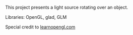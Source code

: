 This project presents a light source rotating over an object.

Libraries: OpenGL, glad, GLM

Special credit to [learnopengl.com](https://learnopengl.com)
